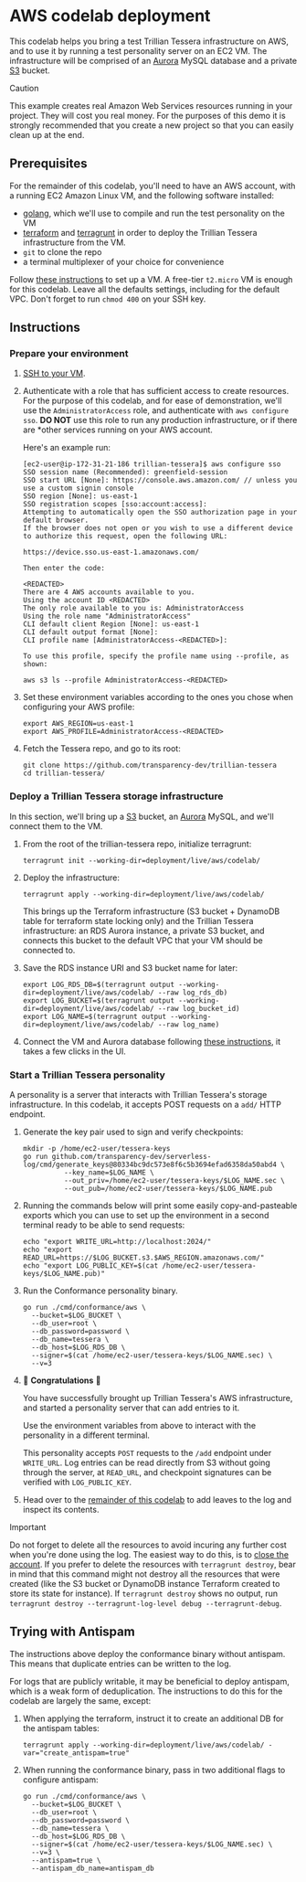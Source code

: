 # AWS codelab deployment

This codelab helps you bring a test Trillian Tessera infrastructure on AWS, and
to use it by running a test personality server on an EC2 VM. The infrastructure 
will be comprised of an [Aurora](https://aws.amazon.com/rds/aurora/) MySQL
database and a private [S3](https://aws.amazon.com/s3/) bucket. 

> [!CAUTION]
> 
> This example creates real Amazon Web Services resources running in your
> project. They will cost you real money. For the purposes of this demo 
> it is strongly recommended that you create a new project so that you
> can easily clean up at the end.
 
## Prerequisites
For the remainder of this codelab, you'll need to have an AWS account,
with a running EC2 Amazon Linux VM, and the following software installed:

 - [golang](https://go.dev/doc/install), which we'll use to compile and
   run the test personality on the VM
 - [terraform](https://developer.hashicorp.com/terraform/tutorials/aws-get-started/install-cli)
   and [terragrunt](https://terragrunt.gruntwork.io/docs/getting-started/install/)
   in order to deploy the Trillian Tessera infrastructure from the VM.
 - `git` to clone the repo
 - a terminal multiplexer of your choice for convenience

Follow [these
instructions](https://docs.aws.amazon.com/AWSEC2/latest/UserGuide/EC2_GetStarted.html)
to set up a VM. A free-tier `t2.micro` VM is enough for this codelab. Leave all
the defaults settings, including for the default VPC. Don't forget to run
`chmod 400` on your SSH key.

## Instructions

 ### Prepare your environment
 1. [SSH to your VM](https://docs.aws.amazon.com/AWSEC2/latest/UserGuide/EC2_GetStarted.html#ec2-connect-to-instance).

 1. Authenticate with a role that has sufficient access to create resources.
    For the purpose of this codelab, and for ease of demonstration, we'll use the
    `AdministratorAccess` role, and authenticate with `aws configure sso`.
    **DO NOT** use this role to run any production infrastructure, or if there are
    *other
    services running on your AWS account.

    Here's an example run:
    ```
    [ec2-user@ip-172-31-21-186 trillian-tessera]$ aws configure sso
    SSO session name (Recommended): greenfield-session
    SSO start URL [None]: https://console.aws.amazon.com/ // unless you use a custom signin console
    SSO region [None]: us-east-1
    SSO registration scopes [sso:account:access]:
    Attempting to automatically open the SSO authorization page in your default browser.
    If the browser does not open or you wish to use a different device to authorize this request, open the following URL:
    
    https://device.sso.us-east-1.amazonaws.com/
    
    Then enter the code:
    
    <REDACTED>
    There are 4 AWS accounts available to you.
    Using the account ID <REDACTED>
    The only role available to you is: AdministratorAccess
    Using the role name "AdministratorAccess"
    CLI default client Region [None]: us-east-1
    CLI default output format [None]:
    CLI profile name [AdministratorAccess-<REDACTED>]:
    
    To use this profile, specify the profile name using --profile, as shown:
    
    aws s3 ls --profile AdministratorAccess-<REDACTED>
    ```

 1. Set these environment variables according to the ones you chose when configuring
    your AWS profile:
    ```
    export AWS_REGION=us-east-1
    export AWS_PROFILE=AdministratorAccess-<REDACTED>
    ```

 1. Fetch the Tessera repo, and go to its root:
    ```
    git clone https://github.com/transparency-dev/trillian-tessera
    cd trillian-tessera/
    ```

### Deploy a Trillian Tessera storage infrastructure
In this section, we'll bring up a [S3](https://aws.amazon.com/s3/) bucket, an
[Aurora](https://aws.amazon.com/rds/aurora/) MySQL, and we'll connect them to the
VM.

 1. From the root of the trillian-tessera repo, initialize terragrunt:
    ```
    terragrunt init --working-dir=deployment/live/aws/codelab/
    ```

 1. Deploy the infrastructure:
    ```
    terragrunt apply --working-dir=deployment/live/aws/codelab/
    ```
    This brings up the Terraform infrastructure (S3 bucket + DynamoDB table for
    terraform state locking only) and the Trillian Tessera infrastructure: an
    RDS Aurora instance, a private S3 bucket, and connects this bucket to the
    default VPC that your VM should be connected to.

 1. Save the RDS instance URI and S3 bucket name for later:
    ```
    export LOG_RDS_DB=$(terragrunt output --working-dir=deployment/live/aws/codelab/ --raw log_rds_db)
    export LOG_BUCKET=$(terragrunt output --working-dir=deployment/live/aws/codelab/ --raw log_bucket_id)
    export LOG_NAME=$(terragrunt output --working-dir=deployment/live/aws/codelab/ --raw log_name)
    ```
 
1. Connect the VM and Aurora database following [these instructions](https://docs.aws.amazon.com/AWSEC2/latest/UserGuide/tutorial-ec2-rds-option1.html#option1-task3-connect-ec2-instance-to-rds-database),
   it takes a few clicks in the UI.

### Start a Trillian Tessera personality
A personality is a server that interacts with Trillian Tessera's storage
infrastructure. In this codelab, it accepts POST requests on a `add/` HTTP
endpoint.

 1. Generate the key pair used to sign and verify checkpoints:
    ```
    mkdir -p /home/ec2-user/tessera-keys
    go run github.com/transparency-dev/serverless-log/cmd/generate_keys@80334bc9dc573e8f6c5b3694efad6358da50abd4 \
              --key_name=$LOG_NAME \
              --out_priv=/home/ec2-user/tessera-keys/$LOG_NAME.sec \
              --out_pub=/home/ec2-user/tessera-keys/$LOG_NAME.pub
    ```

 1. Running the commands below will print some easily copy-and-pasteable exports
 which you can use to set up the environment in a second terminal ready to be
 able to send requests:
    ```
    echo "export WRITE_URL=http://localhost:2024/"
    echo "export READ_URL=https://$LOG_BUCKET.s3.$AWS_REGION.amazonaws.com/"
    echo "export LOG_PUBLIC_KEY=$(cat /home/ec2-user/tessera-keys/$LOG_NAME.pub)"
    ```

 1. Run the Conformance personality binary.
    ```
    go run ./cmd/conformance/aws \
      --bucket=$LOG_BUCKET \
      --db_user=root \
      --db_password=password \
      --db_name=tessera \
      --db_host=$LOG_RDS_DB \
      --signer=$(cat /home/ec2-user/tessera-keys/$LOG_NAME.sec) \
      --v=3
    ```

 1. 🎉 **Congratulations** 🎉

    You have successfully brought up Trillian Tessera's
    AWS infrastructure, and started a personality server that can add entries to it.

    Use the environment variables from above to interact with the personality in a different terminal.

    This personality accepts `POST` requests to the `/add` endpoint under `WRITE_URL`.
    Log entries can be read directly from S3 without going through the server,
    at `READ_URL`, and checkpoint signatures can be verified with `LOG_PUBLIC_KEY`.

 1. Head over to the [remainder of this codelab](https://github.com/transparency-dev/trillian-tessera/tree/main/cmd/conformance#codelab)
    to add leaves to the log and inspect its contents.

> [!IMPORTANT]  
> Do not forget to delete all the resources to avoid incuring any further cost
> when you're done using the log. The easiest way to do this, is to [close the account](https://docs.aws.amazon.com/accounts/latest/reference/manage-acct-closing.html).
> If you prefer to delete the resources with `terragrunt destroy`, bear in mind
> that this command might not destroy all the resources that were created (like
> the S3 bucket or DynamoDB instance Terraform created to store its state for
> instance). If `terragrunt destroy` shows no output, run
> `terragrunt destroy --terragrunt-log-level debug --terragrunt-debug`.

## Trying with Antispam

The instructions above deploy the conformance binary without antispam.
This means that duplicate entries can be written to the log.

For logs that are publicly writable, it may be beneficial to deploy antispam, which is a weak form of deduplication.
The instructions to do this for the codelab are largely the same, except:

 1. When applying the terraform, instruct it to create an additional DB for the antispam tables:
    ```
    terragrunt apply --working-dir=deployment/live/aws/codelab/ -var="create_antispam=true"
    ```
 1. When running the conformance binary, pass in two additional flags to configure antispam:
    ```
    go run ./cmd/conformance/aws \
      --bucket=$LOG_BUCKET \
      --db_user=root \
      --db_password=password \
      --db_name=tessera \
      --db_host=$LOG_RDS_DB \
      --signer=$(cat /home/ec2-user/tessera-keys/$LOG_NAME.sec) \
      --v=3 \
      --antispam=true \
      --antispam_db_name=antispam_db
    ```
